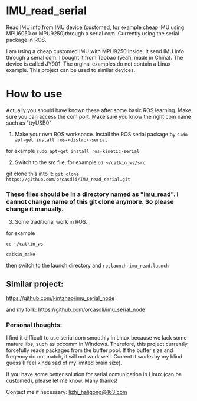 # IMU_read_serial
Read IMU info from IMU device (customed, for example cheap IMU using MPU6050 or MPU9250)through a serial com. Currently using the serial package in ROS.

I am using a cheap customed IMU with MPU9250 inside. It send IMU info through a serial com.
I bought it from Taobao (yeah, made in China). The device is called JY901. The orginal examples do not contain a Linux example. This project can be used to similar devices.


# How to use
Actually you should have known these after some basic ROS learning. Make sure you can access the com port. Make sure you know the right com name such as "ttyUSB0"

1. Make your own ROS workspace. Install the ROS serial package by 
`sudo apt-get install ros-<distro>-serial`

for example
`sudo apt-get install ros-kinetic-serial`

2. Switch to the src file,
for example
`cd ~/catkin_ws/src`

git clone this into it:
`git clone https://github.com/orcasdli/IMU_read_serial.git`

### These files should be in a directory named as "imu_read". I cannot change name of this git clone anymore. So please change it manually.

3. Some traditional work in ROS.

for example

`cd ~/catkin_ws`

`catkin_make`

then
switch to the launch directory and 
`roslaunch imu_read.launch`

## Similar project:
https://github.com/kintzhao/imu_serial_node

and my fork:
https://github.com/orcasdli/imu_serial_node

### Personal thoughts:

I find it difficult to use serial com smoothly in Linux because we lack some mature libs, such as pccomm in Windows.
Therefore, this project currently forcefully reads packages from the buffer pool. If the buffer size and freqency do not match, it will not work well. Current it works by my blind guess (I feel kinda sad of my limited brain size).

If you have some better solution for serial comunication in Linux (can be customed), please let me know. Many thanks! 

Contact me if necessary: lizhi_haligong@163.com
